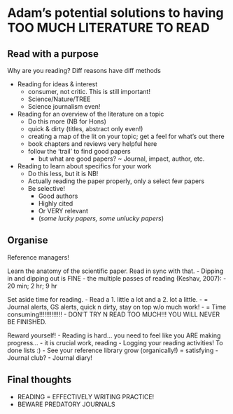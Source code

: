 # Adam’s potential solutions to having TOO MUCH LITERATURE TO READ

## Read with a purpose

Why are you reading? Diff reasons have diff methods

- Reading for ideas & interest
    - consumer, not critic. This is still important!
    - Science/Nature/TREE
    - Science journalism even!
- Reading for an overview of the literature on a topic
    - Do this more (NB for Hons)
    - quick & dirty (titles, abstract only even!)
    - creating a map of the lit on your topic; get a feel for what’s out there
    - book chapters and reviews very helpful here
    - follow the ‘trail’ to find good papers
        - but what are good papers? ~ Journal, impact, author, etc.
- Reading to learn about specifics for your work
    - Do this less, but it is NB!
    - Actually reading the paper properly, only a select few papers
    - Be selective!
        - Good authors
        - Highly cited
        - Or VERY relevant
        - (_some lucky papers, some unlucky papers_)

## Organise

Reference managers!

Learn the anatomy of the scientific paper. Read in sync with that.
    - Dipping in and dipping out is FINE
    - the multiple passes of reading (Keshav, 2007):
        - 20 min; 2 hr; 9 hr

Set aside time for reading.
    - Read a 1. little a lot and a 2. lot a little.
        - = Journal alerts, GS alerts, quick n dirty, stay on top w/o much work!
        - = Time consuming!!!!!!!!!!!!!
    - DON’T TRY N READ TOO MUCH!!! YOU WILL NEVER BE FINISHED.

Reward yourself!
    - Reading is hard… you need to feel like you ARE making progress…
        - it is crucial work, reading
    - Logging your reading activities! To done lists :)
    - See your reference library grow (organically!) = satisfying
    - Journal club?
    - Journal diary!

## Final thoughts

- READING = EFFECTIVELY WRITING PRACTICE!
- BEWARE PREDATORY JOURNALS 
